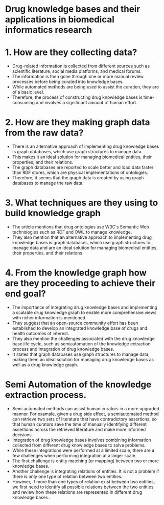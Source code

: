 # Drug knowledge bases and their applications in biomedical informatics research
# 1. How are they collecting data?
- Drug-related information is collected from different sources such as scientific literature, social media platforms, and medical forums.
- The information is then gone through one or more manual review processes before being curated into knowledge bases.
- While automated methods are being used to assist the curation, they are of a basic level.
- Therefore, the process of constructing drug knowledge bases is time-consuming and involves a significant amount of human effort.
# 2. How are they making graph data from the raw data?
- There is an alternative approach of implementing drug knowledge bases is graph databases, which use graph structures to manage data.
- This makes it an ideal solution for managing biomedical entities, their properties, and their relations.
- The graph databases are reported to scale better and load data faster than RDF stores, which are physical implementations of ontologies.
- Therefore, it seems that the graph data is created by using graph databases to manage the raw data.
# 3. What techniques are they using to build knowledge graph
- The article mentions that drug ontologies use W3C's Semantic Web technologies such as RDF and OWL to manage knowledge.
- They also mention that an alternative approach to implementing drug knowledge bases is graph databases, which use graph structures to manage data and are an ideal solution for managing biomedical entities, their properties, and
their relations.
# 4. From the knowledge graph how are they proceeding to achieve their end goal?
- The importance of integrating drug knowledge bases and implementing a scalable drug knowledge graph to enable more comprehensive views with richer information is mentioned.
- They suggest that an open-source community effort has been established to develop an integrated knowledge base of drugs and health outcomes of interest.
- They also mention the challenges associated with the drug knowledge base life cycle, such as semiautomation of the knowledge extraction process and integration of drug knowledge bases.
- It states that graph databases use graph structures to manage data, making them an ideal solution for managing drug knowledge bases as well as a drug knowledge graph.
# Semi Automation of the knowledge extraction process.
- Semi automated methods can assist human curators in a more upgraded manner. For example, given a drug side effect, a semiautomated method can retrieve two sets of literature that have contradictory assertions, so that human curators save the time of manually identifying different assertions across the retrieved literature and make more informed decisions.
- Integration of drug knowledge bases involves combining information collected from different drug knowledge bases to solve problems.
- While these integrations were performed at a limited scale, there are a few challenges when performing integration at a larger scale.
- The first challenge is entity matching (or mapping) between two or more knowledge bases.
- Another challenge is integrating relations of entities. It is not a problem if there is only one type of relation between two entities.
- However, if more than one types of relation exist between two entities, we first need to identify all possible relations between the two entities and review how these relations are represented in different drug knowledge bases .
